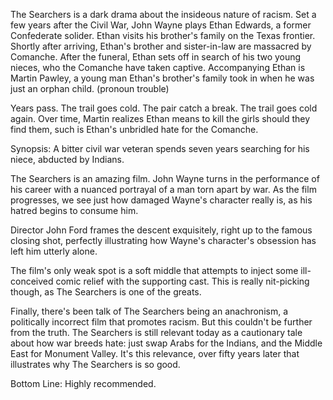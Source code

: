 The Searchers is a dark drama about the insideous nature of racism. Set a few years after the Civil War, John Wayne plays Ethan Edwards, a former Confederate solider. Ethan visits his brother's family on the Texas frontier. Shortly after arriving, Ethan's brother and sister-in-law are massacred by Comanche. After the funeral, Ethan sets off in search of his two young nieces, who the Comanche have taken captive. Accompanying Ethan is Martin Pawley, a young man Ethan's brother's family took in when he was just an orphan child. (pronoun trouble)

Years pass. The trail goes cold. The pair catch a break. The trail goes cold again. Over time, Martin realizes Ethan means to kill the girls should they find them, such is Ethan's unbridled hate for the Comanche.





Synopsis: A bitter civil war veteran spends seven years searching for his niece, abducted by Indians.

The Searchers is an amazing film. John Wayne turns in the performance of his career with a nuanced portrayal of a man torn apart by war. As the film progresses, we see just how damaged Wayne's character really is, as his hatred begins to consume him.

Director John Ford frames the descent exquisitely, right up to the famous closing shot, perfectly illustrating how Wayne's character's obsession has left him utterly alone.

The film's only weak spot is a soft middle that attempts to inject some ill-conceived comic relief with the supporting cast. This is really nit-picking though, as The Searchers is one of the greats.

Finally, there's been talk of The Searchers being an anachronism, a politically incorrect film that promotes racism. But this couldn't be further from the truth. The Searchers is still relevant today as a cautionary tale about how war breeds hate: just swap Arabs for the Indians, and the Middle East for Monument Valley. It's this relevance, over fifty years later that illustrates why The Searchers is so good.

Bottom Line: Highly recommended.